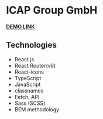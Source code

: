 # **ICAP Group GmbH**

**[DEMO LINK](https://barantarasnew.github.io/icap-group-gmbh/)**

## **Technologies**
+ React.js
+ React Router(v6)
+ React-icons
+ TypeScript
+ JavaScript
+ classnames
+ Fetch, API
+ Sass (SCSS)
+ BEM methodology